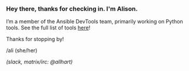 ### Hey there, thanks for checking in. I'm Alison. 

I’m a member of the Ansible DevTools team, primarily working on Python tools. See the full list of tools [here](https://github.com/ansible/team-devtools/tree/main?tab=readme-ov-file#python-devtools-project-dependencies)!

Thanks for stopping by!

/ali  (she/her)

_(slack, matrix/irc: @allhart)_

<!--
**alisonlhart/alisonlhart** is a ✨ _special_ ✨ repository because its `README.md` (this file) appears on your GitHub profile.

Here are some ideas to get you started:

- 🔭 I’m currently working on ...
- 🌱 I’m currently learning ...
- 👯 I’m looking to collaborate on ...
- 🤔 I’m looking for help with ...
- 💬 Ask me about ...
- 📫 How to reach me: ...
- 😄 Pronouns: ...
- ⚡ Fun fact: ...
-->
